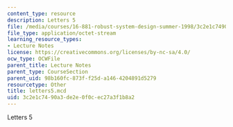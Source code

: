 ```yaml
---
content_type: resource
description: Letters 5
file: /media/courses/16-881-robust-system-design-summer-1998/3c2e1c7490a3de2e0f0cec27a3f1b8a2_letters5.mcd
file_type: application/octet-stream
learning_resource_types:
- Lecture Notes
license: https://creativecommons.org/licenses/by-nc-sa/4.0/
ocw_type: OCWFile
parent_title: Lecture Notes
parent_type: CourseSection
parent_uid: 98b160fc-873f-f25d-a146-4204891d5279
resourcetype: Other
title: letters5.mcd
uid: 3c2e1c74-90a3-de2e-0f0c-ec27a3f1b8a2
---
```

Letters 5